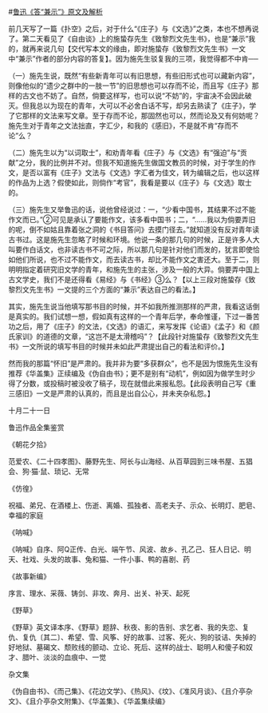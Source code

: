 #[鲁迅《答“兼示”》原文及解析](https://www.vrrw.net/wx/8242.html)

前几天写了一篇《扑空》之后，对于什么“《庄子》与《文选》”之类，本也不想再说了。第二天看见了《自由谈》上的施蛰存先生《致黎烈文先生书》，也是“兼示”我的，就再来说几句【交代写本文的缘由，即对施蛰存《致黎烈文先生书》一文中“兼示”作者的部分内容的答复】。因为施先生驳复我的三项，我觉得都不中肯──

（一）施先生说，既然“有些新青年可以有旧思想，有些旧形式也可以藏新内容”，则像他似的“遗少之群中的一肢一节”的旧思想也可以存而不论，而且写《庄子》那样的古文也不妨了。自然，倘要这样写，也可以说“不妨”的，宇宙决不会因此破灭。但我总以为现在的青年，大可以不必舍白话不写，却另去熟读了《庄子》，学了它那样的文法来写文章。至于存而不论，那固然也可以，然而论及又有何妨呢？施先生对于青年之文法拙直，字汇少，和我的《感旧》，不是就不肯“存而不论”么？



（二）施先生以为“以词取士”，和劝青年看《庄子》与《文选》有“强迫”与“贡献”之分，我的比例并不对。但我不知道施先生做国文教员的时候，对于学生的作文，是否以富有《庄子》文法与《文选》字汇者为佳文，转为编辑之后，也以这样的作品为上选？假使如此，则倘作“考官”，我看是要以《庄子》与《文选》取士的。

（三）施先生又举鲁迅的话，说他曾经说过：一，“少看中国书，其结果不过不能作文而已。”②可见是承认了要能作文，该多看中国书；二，“……我以为倘要弄旧的呢，倒不如姑且靠着张之洞的《书目答问》去摸门径去。”就知道没有反对青年读古书过。这是施先生忽略了时候和环境。他说一条的那几句的时候，正是许多人大叫要作白话文，也非读古书不可之际，所以那几句是针对他们而发的，犹言即使恰如他们所说，也不过不能作文，而去读古书，却比不能作文之害还大。至于二，则明明指定着研究旧文学的青年，和施先生的主张，涉及一般的大异。倘要弄中国上古文学史，我们不是还得看《易经》与《书经》③么？【以上三段对施蛰存《致黎烈文先生书》一文提的三个方面的“兼示”表达自己的看法。】

其实，施先生说当他填写那书目的时候，并不如我所推测那样的严肃，我看这话倒是真实的。我们试想一想，假如真有这样的一个青年后学，奉命惟谨，下过一番苦功之后，用了《庄子》的文法，《文选》的语汇，来写发挥《论语》《孟子》和《颜氏家训》的道德的文章，“这岂不是太滑稽吗”？【此段针对施蛰存《致黎烈文先生书》一文所说的填写书目的时候并未如此严肃提出自己的看法和评价。】

然而我的那篇“怀旧”是严肃的。我并非为要“多获群众”，也不是因为恨施先生没有推荐《华盖集》正续编及《伪自由书》；更不是别有“动机”，例如因为做学生时少得了分数，或投稿时被没收了稿子，现在就借此来报私怨。【此段表明自己写《重三感旧》一文是严肃的认真的，而且是出自公心，并未夹杂私怨。】

十月二十一日

鲁迅作品全集鉴赏

《朝花夕拾》

范爱农、《二十四孝图》、藤野先生、阿长与山海经、从百草园到三味书屋、五猖会、狗·猫·鼠、琐记、无常

《仿徨》

祝福、弟兄、在酒楼上、伤逝、离婚、孤独者、高老夫子、示众、长明灯、肥皂、幸福的家庭

《呐喊》

《呐喊》自序、阿Q正传、白光、端午节、风波、故乡、孔乙己、狂人日记、明天、社戏、头发的故事、兔和猫、一件小事、鸭的喜剧、药

《故事新编》

序言、理水、采薇、铸剑、非攻、奔月、出关、补天、起死

《野草》

《野草》英文译本序、《野草》题辞、秋夜、影的告别、求乞者、我的失恋、复仇、复仇〔其二〕、希望、雪、风筝、好的故事、过客、死火、狗的驳诘、失掉的好地狱、墓碣文、颓败线的颤动、立论、死后、这样的战士、聪明人和傻子和奴才、腊叶、淡淡的血痕中、一觉

杂文集

《伪自由书》、《而己集》、《花边文学》、《热风》、《坟》、《准风月谈》、《且介亭杂文》、《且介亭杂文附集》、《华盖集》、《华盖集续编》

